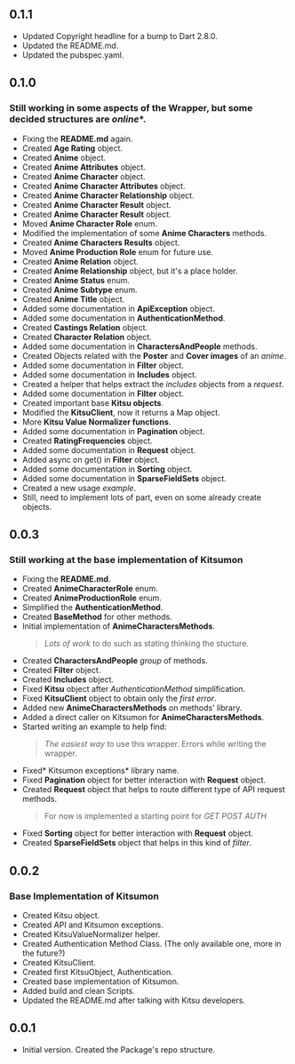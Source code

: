 ## 0.1.1

- Updated Copyright headline for a bump to Dart 2.8.0.
- Updated the README.md.
- Updated the pubspec.yaml.

## 0.1.0
### Still working in some aspects of the Wrapper, but some decided structures are *online**.

- Fixing the **README.md** again.
- Created **Age Rating** object.
- Created **Anime** object.
- Created **Anime Attributes** object.
- Created **Anime Character** object.
- Created **Anime Character Attributes** object.
- Created **Anime Character Relationship** object.
- Created **Anime Character Result** object.
- Created **Anime Character Result** object.
- Moved **Anime Character Role** enum.
- Modified the implementation of some **Anime Characters** methods.
- Created **Anime Characters Results** object.
- Moved **Anime Production Role** enum for future use.
- Created **Anime Relation** object.
- Created **Anime Relationship** object, but it's a place holder.
- Created **Anime Status** enum.
- Created **Anime Subtype** enum.
- Created **Anime Title** object.
- Added some documentation in **ApiException** object.
- Added some documentation in **AuthenticationMethod**.
- Created **Castings Relation** object.
- Created **Character Relation** object.
- Added some documentation in **CharactersAndPeople** methods.
- Created Objects related with the **Poster** and **Cover images** of an *anime*.
- Added some documentation in **Filter** object.
- Added some documentation in **Includes** object.
- Created a helper that helps extract the *includes* objects from a *request*.
- Added some documentation in **Filter** object.
- Created important base **Kitsu objects**.
- Modified the **KitsuClient**, now it returns a Map object.
- More **Kitsu Value Normalizer functions**.
- Added some documentation in **Pagination** object.
- Created **RatingFrequencies** object.
- Added some documentation in **Request** object.
- Added async on get() in **Filter** object.
- Added some documentation in **Sorting** object.
- Added some documentation in **SparseFieldSets** object.
- Created a new usage *example*.
- Still, need to implement lots of part, even on some already create objects.

## 0.0.3
### Still working at the base implementation of Kitsumon

- Fixing the **README.md**.
- Created **AnimeCharacterRole** enum.
- Created **AnimeProductionRole** enum.
- Simplified the **AuthenticationMethod**.
- Created **BaseMethod** for other methods.
- Initial implementation of **AnimeCharactersMethods**.
    > *Lots of work* to do such as stating thinking the stucture.
- Created **CharactersAndPeople** *group* of methods.
- Created **Filter** object.
- Created **Includes** object.
- Fixed **Kitsu** object after *AuthenticationMethod* simplification.
- Fixed **KitsuClient** object to obtain only the *first error*.
- Added new **AnimeCharactersMethods** on methods' library.
- Added a direct caller on Kitsumon for **AnimeCharactersMethods**.
- Started writing an example to help find:
    > *The easiest way* to use this wrapper.
    > Errors while writing the wrapper.
- Fixed* Kitsumon exceptions* library name.
- Fixed **Pagination** object for better interaction with **Request** object.
- Created **Request** object that helps to route different type of API request methods.
    > For now is implemented a starting point for *GET* *POST* *AUTH*
- Fixed **Sorting** object for better interaction with **Request** object.
- Created **SparseFieldSets** object that helps in this kind of *filter*.

## 0.0.2
### Base Implementation of Kitsumon

- Created Kitsu object.
- Created API and Kitsumon exceptions.
- Created KitsuValueNormalizer helper.
- Created Authentication Method Class. (The only available one, more in the future?)
- Created KitsuClient.
- Created first KitsuObject, Authentication.
- Created base implementation of Kitsumon.
- Added build and clean Scripts.
- Updated the README.md after talking with Kitsu developers.

## 0.0.1

- Initial version. Created the Package's repo structure.